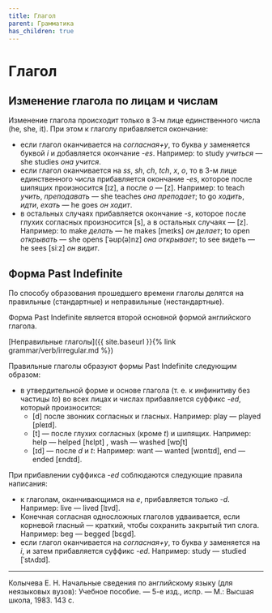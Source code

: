 ```yaml
---
title: Глагол
parent: Грамматика
has_children: true
---
```


# Глагол


## Изменение глагола по лицам и числам

Изменение глагола происходит только в 3-м лице единственного числа
(he, she, it).  При этом к глаголу прибавляется
окончание:
- если глагол оканчивается на *согласная+y*, то буква *y* заменяется
  буквой *i* и добавляется окончание *-es*. Например: to study
  *учиться* — she studies *она учится*.
- если глагол оканчивается на *ss*, *sh*, *ch*, *tch*, *x*, *o*, то в
  3-м лице единственного числа прибавляется окончание *-es*, которое
  после шипящих произносится [ɪz], а после *o* — [z]. Например: to
  teach *учить*, *преподавать* — she teaches *она преподает*; to go
  *ходить*, *идти*, *ехать* — he goes *он ходит*.
- в остальных случаях прибавляется окончание *-s*, которое после
  глухих согласных произносится [s], а в остальных случаях — [z].
  Например: to make *делать* — he makes [meɪks] *он делает*; to open
  *открывать* — she opens [ˈəʊp(ə)nz] *она открывает*; to see видеть —
  he sees [siːz] *он видит*.


## Форма Past Indefinite

По способу образования прошедшего времени глаголы делятся на
правильные (стандартные) и неправильные (нестандартные).

Форма Past Indefinite является второй основной формой английского
глагола.

[Неправильные глаголы]({{ site.baseurl }}{% link grammar/verb/irregular.md %})

Правильные глаголы образуют формы Past Indefinite следующим образом:
- в утвердительной форме и основе глагола (т. е. к инфинитиву без
  частицы *to*) во всех лицах и числах прибавляется суффикс *-ed*,
  который произносится:
  - [d] после звонких согласных и гласных.  Например: play — played
    [pleɪd].
  - [t] — после глухих согласных (кроме *t*) и шипящих.
    Например: help — helped [hɛlpt] , wash — washed [wɒʃt]
  - [ɪd] — после *d* и *t*: Например: want — wanted [wɒntɪd], end —
    ended [ɛndɪd].

При прибавлении суффикса *-ed* соблюдаются следующие правила
написания:
- к глаголам, оканчивающимся на *е*, прибавляется только *-d*.
  Например: live — lived [lɪvd].
- Конечная согласная односложных глаголов удваивается, если корневой
  гласный — краткий, чтобы сохранить закрытый тип слога.  Например:
  beg — begged [bɛɡd].
- если глагол оканчивается на *согласная+y*, то буква *y* заменяется
  на *i*, и затем прибавляется суффикс *-ed*.  Например: study —
  studied [ˈstʌdɪd].


---

Колычева Е. Н.  Начальные сведения по английскому языку (для
неязыковых вузов): Учебное пособие. — 5-е изд., испр. — М.: Высшая
школа, 1983. 143 с.
